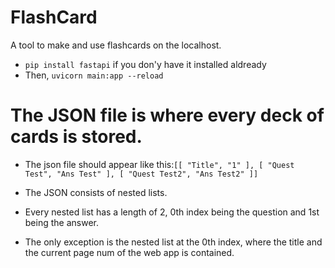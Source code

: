 # FlashCard
A tool to make and use flashcards on the localhost.

* ```pip install fastapi``` if you don'y have it installed aldready
* Then, ```uvicorn main:app --reload```

# The JSON file is where every deck of cards is stored.
* The json file should appear like this:```[[
        "Title",
        "1"
    ],
    [
        "Quest Test",
        "Ans Test"
    ],
    [
        "Quest Test2",
        "Ans Test2"
    ]]```

* The JSON consists of nested lists.
* Every nested list has a length of 2, 0th index being the question and 1st being the answer.
* The only exception is the nested list at the 0th index, where the title and the current page num of the web app is contained.
